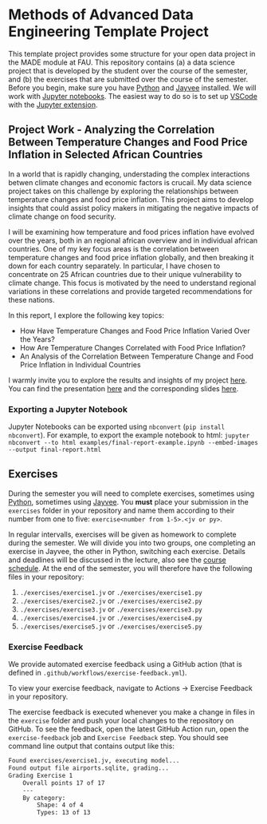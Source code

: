 # Methods of Advanced Data Engineering Template Project

This template project provides some structure for your open data project in the MADE module at FAU.
This repository contains (a) a data science project that is developed by the student over the course of the semester, and (b) the exercises that are submitted over the course of the semester.
Before you begin, make sure you have [Python](https://www.python.org/) and [Jayvee](https://github.com/jvalue/jayvee) installed. We will work with [Jupyter notebooks](https://jupyter.org/). The easiest way to do so is to set up [VSCode](https://code.visualstudio.com/) with the [Jupyter extension](https://marketplace.visualstudio.com/items?itemName=ms-toolsai.jupyter).


## Project Work - Analyzing the Correlation Between Temperature Changes and Food Price Inflation in Selected African Countries
In a world that is rapidly changing, understading the complex interactions betwen climate changes and economic factors is crucail. My data science project takes on this challenge by exploring the relationships between temperature changes and food price inflation. This project aims to develop insights that could assist policy makers in mitigating the negative impacts of climate change on food security.

I will be examining how temperature and food prices inflation have evolved over the years, both in an regional african overview and in individual african countries. One of my key focus areas is the correlation between temperature changes and food price inflation globally, and then breaking it down for each country separately. In particular, I have chosen to concentrate on 25 African countries due to their unique vulnerability to climate change. This focus is motivated by the need to understand regional variations in these correlations and provide targeted recommendations for these nations.

In this report, I explore the following key topics:

- How Have Temperature Changes and Food Price Inflation Varied Over the Years?
- How Are Temperature Changes Correlated with Food Price Inflation?
- An Analysis of the Correlation Between Temperature Change and Food Price Inflation in Individual Countries

I warmly invite you to explore the results and insights of my project [here](https://github.com/Zylesto/made-template/blob/main/project/report.ipynb). You can find the presentation [here](https://github.com/Zylesto/made-template/blob/main/project/presentation-video.mp4) and the corresponding slides [here](https://github.com/Zylesto/made-template/blob/main/project/slides.pdf).

### Exporting a Jupyter Notebook
Jupyter Notebooks can be exported using `nbconvert` (`pip install nbconvert`). For example, to export the example notebook to html: `jupyter nbconvert --to html examples/final-report-example.ipynb --embed-images --output final-report.html`


## Exercises
During the semester you will need to complete exercises, sometimes using [Python](https://www.python.org/), sometimes using [Jayvee](https://github.com/jvalue/jayvee). You **must** place your submission in the `exercises` folder in your repository and name them according to their number from one to five: `exercise<number from 1-5>.<jv or py>`.

In regular intervalls, exercises will be given as homework to complete during the semester. We will divide you into two groups, one completing an exercise in Jayvee, the other in Python, switching each exercise. Details and deadlines will be discussed in the lecture, also see the [course schedule](https://made.uni1.de/). At the end of the semester, you will therefore have the following files in your repository:

1. `./exercises/exercise1.jv` or `./exercises/exercise1.py`
2. `./exercises/exercise2.jv` or `./exercises/exercise2.py`
3. `./exercises/exercise3.jv` or `./exercises/exercise3.py`
4. `./exercises/exercise4.jv` or `./exercises/exercise4.py`
5. `./exercises/exercise5.jv` or `./exercises/exercise5.py`

### Exercise Feedback
We provide automated exercise feedback using a GitHub action (that is defined in `.github/workflows/exercise-feedback.yml`). 

To view your exercise feedback, navigate to Actions -> Exercise Feedback in your repository.

The exercise feedback is executed whenever you make a change in files in the `exercise` folder and push your local changes to the repository on GitHub. To see the feedback, open the latest GitHub Action run, open the `exercise-feedback` job and `Exercise Feedback` step. You should see command line output that contains output like this:

```sh
Found exercises/exercise1.jv, executing model...
Found output file airports.sqlite, grading...
Grading Exercise 1
	Overall points 17 of 17
	---
	By category:
		Shape: 4 of 4
		Types: 13 of 13
```
